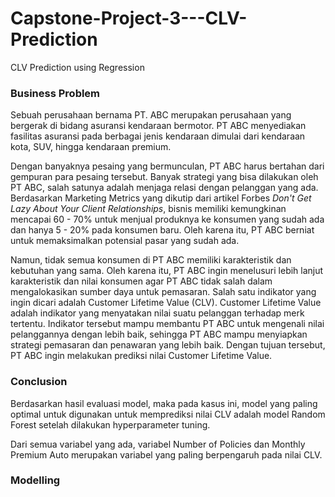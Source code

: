 # Capstone-Project-3---CLV-Prediction
CLV Prediction using Regression
### **Business Problem**  
Sebuah perusahaan bernama PT. ABC merupakan perusahaan yang bergerak di bidang asuransi kendaraan bermotor. PT ABC menyediakan fasilitas asuransi pada berbagai jenis kendaraan dimulai dari kendaraan kota, SUV, hingga kendaraan premium.  
  
  
Dengan banyaknya pesaing yang bermunculan, PT ABC harus bertahan dari gempuran para pesaing tersebut. Banyak strategi yang bisa dilakukan oleh PT ABC, salah satunya adalah menjaga relasi dengan pelanggan yang ada. Berdasarkan Marketing Metrics yang dikutip dari artikel Forbes *Don't Get Lazy About Your Client Relationships*, bisnis memiliki kemungkinan mencapai 60 - 70% untuk menjual produknya ke konsumen yang sudah ada dan hanya 5 - 20% pada konsumen baru. Oleh karena itu, PT ABC berniat untuk memaksimalkan potensial pasar yang sudah ada.  

    
Namun, tidak semua konsumen di PT ABC memiliki karakteristik dan kebutuhan yang sama. Oleh karena itu, PT ABC ingin menelusuri lebih lanjut karakteristik dan nilai konsumen agar PT ABC tidak salah dalam mengalokasikan sumber daya untuk pemasaran. Salah satu indikator yang ingin dicari adalah Customer Lifetime Value (CLV). Customer Lifetime Value adalah indikator yang menyatakan nilai suatu pelanggan terhadap merk tertentu. Indikator tersebut mampu membantu PT ABC untuk mengenali nilai pelanggannya dengan lebih baik, sehingga PT ABC mampu menyiapkan strategi pemasaran dan penawaran yang lebih baik. Dengan tujuan tersebut, PT ABC ingin melakukan prediksi nilai Customer Lifetime Value.  
  
### **Conclusion**  
Berdasarkan hasil evaluasi model, maka pada kasus ini, model yang paling optimal untuk digunakan untuk memprediksi nilai CLV adalah model Random Forest setelah dilakukan hyperparameter tuning.  
  
Dari semua variabel yang ada, variabel Number of Policies dan Monthly Premium Auto merupakan variabel yang paling berpengaruh pada nilai CLV.  
  
### **Modelling**  
